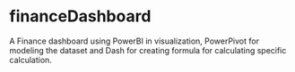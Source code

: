 # financeDashboard
A Finance dashboard using PowerBI in visualization, PowerPivot for modeling the dataset and Dash for creating formula for calculating specific calculation.
